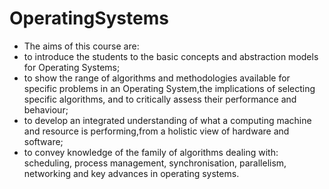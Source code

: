# OperatingSystems
- The aims of this course are:  
- to introduce the students to the basic concepts and abstraction models for Operating Systems; 
- to show the range of algorithms and methodologies available for specific problems in an Operating System,the implications of selecting specific algorithms, and to critically assess their performance and behaviour; 
- to develop an integrated understanding of what a computing machine and resource is performing,from a holistic view of hardware and software; 
- to convey knowledge of the family of algorithms dealing with: scheduling, process management, synchronisation, parallelism, networking and key advances in operating systems.
